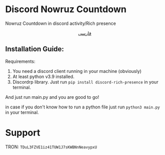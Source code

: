 # Discord Nowruz Countdown
Nowruz Countdown in discord activity/Rich presence

<p align="center"><a href="https://github.com/Atomic8oy/discord_nowruz/blob/main/README-fa.md"> فارسی </a></p>

## Installation Guide:
Requirements:
1. You need a discord client running in your machine (obviously)
2. At least python v3.9 installed.
3. Discordrp library. Just run `pip install discord-rich-presence` in your terminal.

And just run main.py and you are good to go!

in case if you don't know how to run a python file just run `python3 main.py` in your terminal.

# Support
TRON: `TDuL3FZVE1iz41TUW1J7sKWBNnNeavypxU`
